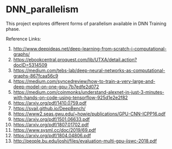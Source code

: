 # DNN_parallelism
This project explores different forms of parallelism available in DNN Training phase.

Reference Links:
1. http://www.deepideas.net/deep-learning-from-scratch-i-computational-graphs/
2. https://ebookcentral.proquest.com/lib/UTXA/detail.action?docID=5314509
3. https://medium.com/tebs-lab/deep-neural-networks-as-computational-graphs-867fcaa56c9
4. https://medium.com/syncedreview/how-to-train-a-very-large-and-deep-model-on-one-gpu-7b7edfe2d072
5. https://medium.com/coinmonks/understand-alexnet-in-just-3-minutes-with-hands-on-code-using-tensorflow-925d1e2e2f82
6. https://arxiv.org/pdf/1410.0759.pdf
7. https://svail.github.io/DeepBench/
8. https://www2.seas.gwu.edu/~howie/publications/GPU-CNN-ICPP16.pdf
9. https://arxiv.org/pdf/1501.06633.pdf
10. https://arxiv.org/pdf/1807.01702.pdf
11. https://www.sysml.cc/doc/2019/69.pdf
12. https://arxiv.org/pdf/1804.04806.pdf
13. http://people.bu.edu/joshi/files/evaluation-multi-gpu-iiswc-2018.pdf
